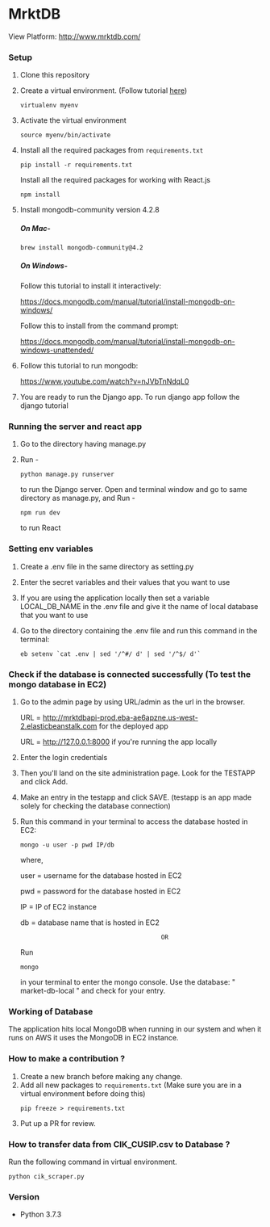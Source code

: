 # MrktDB

View Platform: http://www.mrktdb.com/

### Setup

1. Clone this repository
2. Create a virtual environment. (Follow tutorial [here](https://docs.python-guide.org/dev/virtualenvs/#lower-level-virtualenv))
    ```shell
    virtualenv myenv
    ```
3. Activate the virtual environment
    ```shell
    source myenv/bin/activate
    ```
4. Install all the required packages from `requirements.txt`
   ```shell
   pip install -r requirements.txt
   ```   
   Install all the required packages for working with React.js
   ```shell
   npm install
   ```   
5. Install mongodb-community version 4.2.8

   ##### On Mac-
   ```shell
   brew install mongodb-community@4.2
   ```
   ##### On Windows-
   
   Follow this tutorial to install it interactively:
   
   https://docs.mongodb.com/manual/tutorial/install-mongodb-on-windows/
   
   Follow this to install from the command prompt:
   
   https://docs.mongodb.com/manual/tutorial/install-mongodb-on-windows-unattended/

6. Follow this tutorial to run mongodb:

   https://www.youtube.com/watch?v=nJVbTnNdqL0
 
7. You are ready to run the Django app. To run django app follow the django tutorial



### Running the server and react app

1. Go to the directory having manage.py

2. Run - 
    ```shell
   python manage.py runserver
   ```
   to run the Django server. Open and terminal window and go to same directory as manage.py, and Run -
   ```shell
   npm run dev
   ```
   to run React   



### Setting env variables

1. Create a .env file in the same directory as setting.py

2. Enter the secret variables and their values that you want to use

3. If you are using the application locally then set a variable LOCAL_DB_NAME in the .env file and give it the name of local database that you want to use

4. Go to the directory containing the .env file and run this command in the terminal:
   ```shell
   eb setenv `cat .env | sed '/^#/ d' | sed '/^$/ d'`
   ```

### Check if the database is connected successfully (To test the mongo database in EC2)

1. Go to the admin page by using URL/admin as the url in the browser.

   URL = http://mrktdbapi-prod.eba-ae6apzne.us-west-2.elasticbeanstalk.com for the deployed app

   URL = http://127.0.0.1:8000 if you're running the app locally

2. Enter the login credentials

3. Then you'll land on the site administration page. Look for the TESTAPP and click Add.

4. Make an entry in the testapp and click SAVE. (testapp is an app made solely for checking the database connection)

5. Run this command in your terminal to access the database hosted in EC2:
   ```shell
   mongo -u user -p pwd IP/db
   ```   
   where,

   user = username for the database hosted in EC2

   pwd = password for the database hosted in EC2

   IP = IP of EC2 instance

   db = database name that is hosted in EC2 


                                              OR


   Run 
   ```shell
   mongo
   ```  
   in your terminal to enter the mongo console. Use the database: " market-db-local " and check for your entry.

### Working of Database

The application hits local MongoDB when running in our system and when it runs on AWS it uses the MongoDB in EC2 instance.

### How to make a contribution ?

1. Create a new branch before making any change.
2. Add all new packages to `requirements.txt` (Make sure you are in a virtual environment before doing this)
    ```shell
    pip freeze > requirements.txt
    ```
3. Put up a PR for review.

### How to transfer data from CIK_CUSIP.csv to Database ?
Run the following command in virtual environment.
```
python cik_scraper.py
```


### Version

- Python 3.7.3
